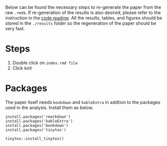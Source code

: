 Below can be found the necessary steps to re-generate the paper from the raw `.rmd`s.
If re-generation of the results is also desired, please refer to the instruction in the [code readme](../code/README.md).
All the results, tables, and figures should be stored in the `./results` folder so the regeneration of the paper should be very fast.

# Steps

1. Double click on `index.rmd file`
2. Click knit

# Packages

The paper itself needs `bookdown` and `kableExtra` in addtion to the packages used in the analysis.
Install them as below.

```{r}
install.packages('rmarkdown')
install.packages('kableExtra')
install.packages('bookdown')
install.packages('tinytex')

tinytex::install_tinytex()
```